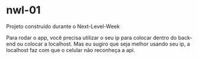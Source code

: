 # nwl-01
Projeto construído durante o Next-Level-Week


Para rodar o app, você precisa utilizar o seu ip para colocar dentro do back-end ou colocar a localhost.
Mas eu sugiro que seja melhor usando seu ip, a localhost faz com que o celular não reconheça a api.
